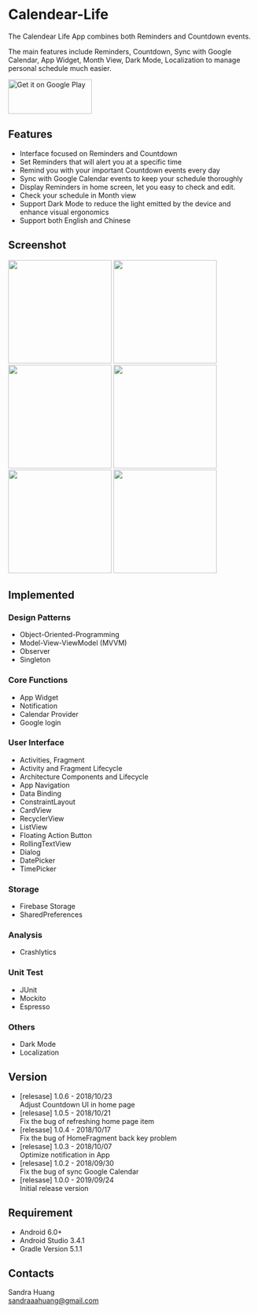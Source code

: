# Calendear-Life

The Calendear Life App combines both Reminders and Countdown events. <br />

The main features include Reminders, Countdown, Sync with Google Calendar, App Widget, Month View, Dark Mode, Localization to manage personal schedule much easier.

<a href='https://play.google.com/store/apps/details?id=com.sandra.calendearlife&pcampaignid=pcampaignidMKT-Other-global-all-co-prtnr-py-PartBadge-Mar2515-1'><img alt='Get it on Google Play' src='https://play.google.com/intl/en_us/badges/static/images/badges/en_badge_web_generic.png' height="70" width="170" /></a>

## Features
* Interface focused on Reminders and Countdown
* Set Reminders that will alert you at a specific time
* Remind you with your important Countdown events every day
* Sync with Google Calendar events to keep your schedule thoroughly
* Display Reminders in home screen, let you easy to check and edit.
* Check your schedule in Month view
* Support Dark Mode to reduce the light emitted by the device and enhance visual ergonomics
* Support both English and Chinese

## Screenshot
<img src="https://i.imgur.com/hSgIoDX.jpg" width="210"  > <img src="https://i.imgur.com/ZyMKqA6.png" width="210"  > <img src="https://i.imgur.com/Ye53Fns.png" width="210"  > <img src="https://i.imgur.com/m5HNMKX.png" width="210"  > <img src="https://i.imgur.com/Clqn5Ps.png" width="210"  > <img src="https://i.imgur.com/dN6QqGv.png" width="210"  >

## Implemented
### Design Patterns
* Object-Oriented-Programming
* Model-View-ViewModel (MVVM)
* Observer
* Singleton

### Core Functions
* App Widget
* Notification
* Calendar Provider
* Google login

### User Interface
* Activities, Fragment
* Activity and Fragment Lifecycle
* Architecture Components and Lifecycle
* App Navigation
* Data Binding
* ConstraintLayout
* CardView
* RecyclerView
* ListView
* Floating Action Button
* RollingTextView
* Dialog
* DatePicker
* TimePicker

### Storage
* Firebase Storage
* SharedPreferences

### Analysis
* Crashlytics

### Unit Test
* JUnit
* Mockito
* Espresso

### Others
* Dark Mode
* Localization

## Version
* [relesase] 1.0.6 - 2018/10/23 <br />
Adjust Countdown UI in home page
* [relesase] 1.0.5 - 2018/10/21 <br />
Fix the bug of refreshing home page item
* [relesase] 1.0.4 - 2018/10/17 <br />
Fix the bug of HomeFragment back key problem
* [relesase] 1.0.3 - 2018/10/07 <br />
Optimize notification in App 
* [relesase] 1.0.2 - 2018/09/30 <br />
Fix the bug of sync Google Calendar
* [relesase] 1.0.0 - 2019/09/24 <br />
Initial release version 
## Requirement
* Android 6.0+
* Android Studio 3.4.1
* Gradle Version 5.1.1

## Contacts
Sandra Huang <br />
sandraaahuang@gmail.com
